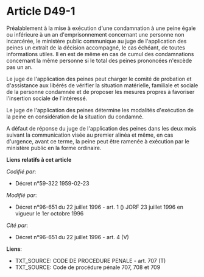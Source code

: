 # Article D49-1

Préalablement à la mise à exécution d'une condamnation à une peine égale ou inférieure à un an d'emprisonnement concernant
une personne non incarcérée, le ministère public communique au juge de l'application des peines un extrait de la décision
accompagné, le cas échéant, de toutes informations utiles. Il en est de même en cas de cumul des condamnations concernant la
même personne si le total des peines prononcées n'excède pas un an.

Le juge de l'application des peines peut charger le comité de probation et d'assistance aux libérés de vérifier la situation
matérielle, familiale et sociale de la personne condamnée et de proposer les mesures propres à favoriser l'insertion sociale
de l'intéressé.

Le juge de l'application des peines détermine les modalités d'exécution de la peine en considération de la situation du
condamné.

A défaut de réponse du juge de l'application des peines dans les deux mois suivant la communication visée au premier alinéa
et même, en cas d'urgence, avant ce terme, la peine peut être ramenée à exécution par le ministère public en la forme
ordinaire.

**Liens relatifs à cet article**

_Codifié par_:

  - Décret n°59-322 1959-02-23

_Modifié par_:

  - Décret n°96-651 du 22 juillet 1996 - art. 1 () JORF 23 juillet 1996 en vigueur le 1er octobre 1996

_Cité par_:

  - Décret n°96-651 du 22 juillet 1996 - art. 4 (V)

**Liens**:

  - TXT_SOURCE: CODE DE PROCEDURE PENALE - art. 707 (T)
  - TXT_SOURCE: Code de procédure pénale 707, 708 et 709
